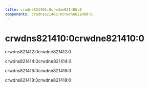 ```yaml
---
title: crwdns821406:0crwdne821406:0
components: crwdns821408:0crwdne821408:0
---
```

# crwdns821410:0crwdne821410:0

<p class="description">crwdns821412:0crwdne821412:0</p>

crwdns821414:0crwdne821414:0

crwdns821416:0crwdne821416:0

crwdns821418:0crwdne821418:0